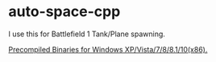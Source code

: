 # auto-space-cpp
I use this for Battlefield 1 Tank/Plane spawning.

<a href="https://github.com/3N7R0PY1337/auto-space-cpp/blob/master/auto-space.exe">Precompiled Binaries for Windows XP/Vista/7/8/8.1/10(x86).</a>
